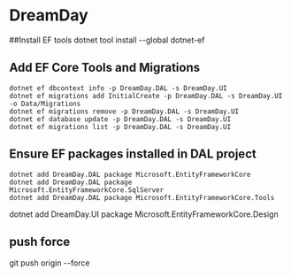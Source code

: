 # DreamDay

##Install EF tools
dotnet tool install --global dotnet-ef

## Add EF Core Tools and Migrations
```
dotnet ef dbcontext info -p DreamDay.DAL -s DreamDay.UI
dotnet ef migrations add InitialCreate -p DreamDay.DAL -s DreamDay.UI -o Data/Migrations
dotnet ef migrations remove -p DreamDay.DAL -s DreamDay.UI
dotnet ef database update -p DreamDay.DAL -s DreamDay.UI
dotnet ef migrations list -p DreamDay.DAL -s DreamDay.UI
```

## Ensure EF packages installed in DAL project
```
dotnet add DreamDay.DAL package Microsoft.EntityFrameworkCore
dotnet add DreamDay.DAL package Microsoft.EntityFrameworkCore.SqlServer
dotnet add DreamDay.DAL package Microsoft.EntityFrameworkCore.Tools
```

dotnet add DreamDay.UI package Microsoft.EntityFrameworkCore.Design

## push force
git push origin <branch-name> --force

